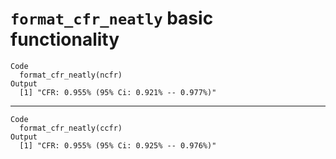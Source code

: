 # `format_cfr_neatly` basic functionality

    Code
      format_cfr_neatly(ncfr)
    Output
      [1] "CFR: 0.955% (95% Ci: 0.921% -- 0.977%)"

---

    Code
      format_cfr_neatly(ccfr)
    Output
      [1] "CFR: 0.955% (95% Ci: 0.925% -- 0.976%)"

